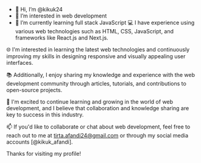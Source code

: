 - 👋 Hi, I’m @kikuk24
- 👀 I’m interested in web development 
- 🌱 I’m currently learning full stack JavaScript 
💻 I have experience using various web technologies such as HTML, CSS, JavaScript, and frameworks like React.js and Next.js.

🌐 I'm interested in learning the latest web technologies and continuously improving my skills in designing responsive and visually appealing user interfaces.

📚 Additionally, I enjoy sharing my knowledge and experience with the web development community through articles, tutorials, and contributions to open-source projects.

🚀 I'm excited to continue learning and growing in the world of web development, and I believe that collaboration and knowledge sharing are key to success in this industry.

📫 If you'd like to collaborate or chat about web development, feel free to reach out to me at tirta.afandi24@gmail.com or through my social media accounts [@kikuk_afandi].

Thanks for visiting my profile!
<!---
kikuk24/kikuk24 is a ✨ special ✨ repository because its `README.md` (this file) appears on your GitHub profile.
You can click the Preview link to take a look at your changes.
--->
